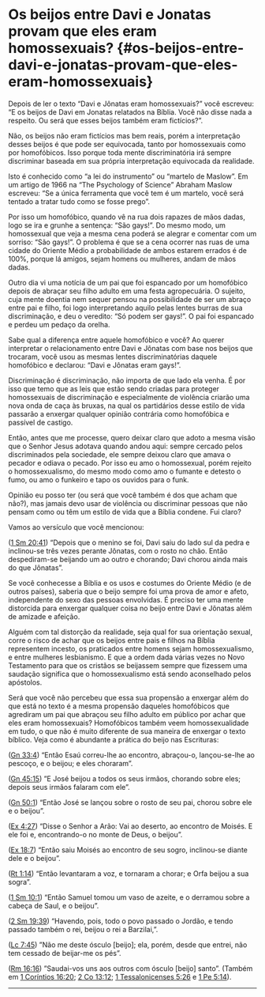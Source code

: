 # Os beijos entre Davi e Jonatas provam que eles eram homossexuais? {#os-beijos-entre-davi-e-jonatas-provam-que-eles-eram-homossexuais}

Depois de ler o texto “Davi e Jônatas eram homossexuais?” você escreveu: “E os beijos de Davi em Jonatas relatados na Bíblia. Você não disse nada a respeito. Ou será que esses beijos também eram fictícios?”.

Não, os beijos não eram fictícios mas bem reais, porém a interpretação desses beijos é que pode ser equivocada, tanto por homossexuais como por homofóbicos. Isso porque toda mente discriminatória irá sempre discriminar baseada em sua própria interpretação equivocada da realidade.

Isto é conhecido como “a lei do instrumento” ou “martelo de Maslow”. Em um artigo de 1966 na “The Psychology of Science” Abraham Maslow escreveu: “Se a única ferramenta que você tem é um martelo, você será tentado a tratar tudo como se fosse prego”.

Por isso um homofóbico, quando vê na rua dois rapazes de mãos dadas, logo se ira e grunhe a sentença: “São gays!”. Do mesmo modo, um homossexual que veja a mesma cena poderá se alegrar e comentar com um sorriso: “São gays!”. O problema é que se a cena ocorrer nas ruas de uma cidade do Oriente Médio a probabilidade de ambos estarem errados é de 100%, porque lá amigos, sejam homens ou mulheres, andam de mãos dadas.

Outro dia vi uma notícia de um pai que foi espancado por um homofóbico depois de abraçar seu filho adulto em uma festa agropecuária. O sujeito, cuja mente doentia nem sequer pensou na possibilidade de ser um abraço entre pai e filho, foi logo interpretando aquilo pelas lentes burras de sua discriminação, e deu o veredito: “Só podem ser gays!”. O pai foi espancado e perdeu um pedaço da orelha.

Sabe qual a diferença entre aquele homofóbico e você? Ao querer interpretar o relacionamento entre Davi e Jônatas com base nos beijos que trocaram, você usou as mesmas lentes discriminatórias daquele homofóbico e declarou: “Davi e Jônatas eram gays!”.

Discriminação é discriminação, não importa de que lado ela venha. É por isso que temo que as leis que estão sendo criadas para proteger homossexuais de discriminação e especialmente de violência criarão uma nova onda de caça às bruxas, na qual os partidários desse estilo de vida passarão a enxergar qualquer opinião contrária como homofóbica e passível de castigo.

Então, antes que me processe, quero deixar claro que adoto a mesma visão que o Senhor Jesus adotava quando andou aqui: sempre cercado pelos discriminados pela sociedade, ele sempre deixou claro que amava o pecador e odiava o pecado. Por isso eu amo o homossexual, porém rejeito o homossexualismo, do mesmo modo como amo o fumante e detesto o fumo, ou amo o funkeiro e tapo os ouvidos para o funk.

Opinião eu posso ter (ou será que você também é dos que acham que não?), mas jamais devo usar de violência ou discriminar pessoas que não pensam como ou têm um estilo de vida que a Bíblia condene. Fui claro?

Vamos ao versículo que você mencionou:

([1 Sm 20:41](http://bibliaonline.com.br/acf/1sm/20/41)) “Depois que o menino se foi, Davi saiu do lado sul da pedra e inclinou-se três vezes perante Jônatas, com o rosto no chão. Então despediram-se beijando um ao outro e chorando; Davi chorou ainda mais do que Jônatas”.

Se você conhecesse a Bíblia e os usos e costumes do Oriente Médio (e de outros países), saberia que o beijo sempre foi uma prova de amor e afeto, independente do sexo das pessoas envolvidas. É preciso ter uma mente distorcida para enxergar qualquer coisa no beijo entre Davi e Jônatas além de amizade e afeição.

Alguém com tal distorção da realidade, seja qual for sua orientação sexual, corre o risco de achar que os beijos entre pais e filhos na Bíblia representem incesto, os praticados entre homens sejam homossexualismo, e entre mulheres lesbianismo. E que a ordem dada várias vezes no Novo Testamento para que os cristãos se beijassem sempre que fizessem uma saudação significa que o homossexualismo está sendo aconselhado pelos apóstolos.

Será que você não percebeu que essa sua propensão a enxergar além do que está no texto é a mesma propensão daqueles homofóbicos que agrediram um pai que abraçou seu filho adulto em público por achar que eles eram homossexuais? Homofóbicos também veem homossexualidade em tudo, o que não é muito diferente de sua maneira de enxergar o texto bíblico. Veja como é abundante a prática do beijo nas Escrituras:

([Gn 33:4](http://bibliaonline.com.br/acf/gn/33/4)) “Então Esaú correu-lhe ao encontro, abraçou-o, lançou-se-lhe ao pescoço, e o beijou; e eles choraram”.

([Gn 45:15](http://bibliaonline.com.br/acf/gn/45/15)) ”E José beijou a todos os seus irmãos, chorando sobre eles; depois seus irmãos falaram com ele”.

([Gn 50:1](http://bibliaonline.com.br/acf/gn/50/1)) “Então José se lançou sobre o rosto de seu pai, chorou sobre ele e o beijou”.

([Ex 4:27](http://bibliaonline.com.br/acf/ex/4/27)) “Disse o Senhor a Arão: Vai ao deserto, ao encontro de Moisés. E ele foi e, encontrando-o no monte de Deus, o beijou”.

([Ex 18:7](http://bibliaonline.com.br/acf/ex/18/7)) “Então saiu Moisés ao encontro de seu sogro, inclinou-se diante dele e o beijou”.

([Rt 1:14](http://bibliaonline.com.br/acf/rt/1/14)) “Então levantaram a voz, e tornaram a chorar; e Orfa beijou a sua sogra”.

([1 Sm 10:1](http://bibliaonline.com.br/acf/1sm/10/1)) “Então Samuel tomou um vaso de azeite, e o derramou sobre a cabeça de Saul, e o beijou”.

([2 Sm 19:39](http://bibliaonline.com.br/acf/2sm/19/39)) “Havendo, pois, todo o povo passado o Jordão, e tendo passado também o rei, beijou o rei a Barzilai,”.

([Lc 7:45](http://bibliaonline.com.br/acf/lc/7/45)) ”Não me deste ósculo [beijo]; ela, porém, desde que entrei, não tem cessado de beijar-me os pés”.

([Rm 16:16](http://bibliaonline.com.br/acf/rm/16/16)) ”Saudai-vos uns aos outros com ósculo [beijo] santo”. (Também em [1 Coríntios 16:20](http://bibliaonline.com.br/acf/1co/16/20); [2 Co 13:12](http://bibliaonline.com.br/acf/2co/13/12); [1 Tessalonicenses 5:26](http://bibliaonline.com.br/acf/1ts/5/26) e [1 Pe 5:14](http://bibliaonline.com.br/acf/1pe/5/14)).

*****